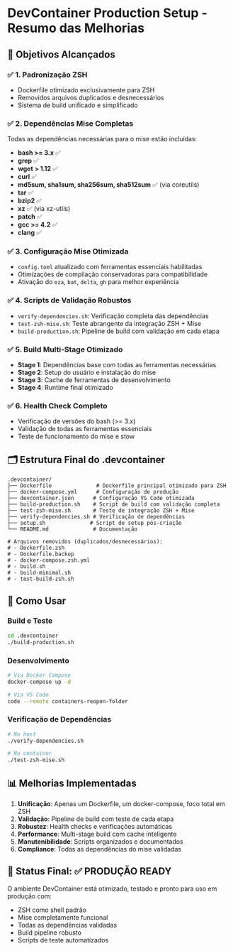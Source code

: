 # DevContainer Production Setup - Resumo das Melhorias

## 🎯 Objetivos Alcançados

### ✅ 1. Padronização ZSH
- Dockerfile otimizado exclusivamente para ZSH
- Removidos arquivos duplicados e desnecessários
- Sistema de build unificado e simplificado

### ✅ 2. Dependências Mise Completas
Todas as dependências necessárias para o mise estão incluídas:
- **bash >= 3.x** ✅
- **grep** ✅  
- **wget > 1.12** ✅
- **curl** ✅
- **md5sum, sha1sum, sha256sum, sha512sum** ✅ (via coreutils)
- **tar** ✅
- **bzip2** ✅
- **xz** ✅ (via xz-utils)
- **patch** ✅
- **gcc >= 4.2** ✅
- **clang** ✅

### ✅ 3. Configuração Mise Otimizada
- `config.toml` atualizado com ferramentas essenciais habilitadas
- Otimizações de compilação conservadoras para compatibilidade
- Ativação do `eza`, `bat`, `delta`, `gh` para melhor experiência

### ✅ 4. Scripts de Validação Robustos
- `verify-dependencies.sh`: Verificação completa das dependências
- `test-zsh-mise.sh`: Teste abrangente da integração ZSH + Mise
- `build-production.sh`: Pipeline de build com validação em cada etapa

### ✅ 5. Build Multi-Stage Otimizado
- **Stage 1**: Dependências base com todas as ferramentas necessárias
- **Stage 2**: Setup do usuário e instalação do mise
- **Stage 3**: Cache de ferramentas de desenvolvimento
- **Stage 4**: Runtime final otimizado

### ✅ 6. Health Check Completo
- Verificação de versões do bash (>= 3.x)
- Validação de todas as ferramentas essenciais
- Teste de funcionamento do mise e stow

## 🗂️ Estrutura Final do .devcontainer

```
.devcontainer/
├── Dockerfile              # Dockerfile principal otimizado para ZSH
├── docker-compose.yml      # Configuração de produção
├── devcontainer.json      # Configuração VS Code otimizada
├── build-production.sh    # Script de build com validação completa
├── test-zsh-mise.sh       # Teste de integração ZSH + Mise
├── verify-dependencies.sh # Verificação de dependências
├── setup.sh              # Script de setup pós-criação
└── README.md              # Documentação

# Arquivos removidos (duplicados/desnecessários):
# - Dockerfile.zsh
# - Dockerfile.backup  
# - docker-compose.zsh.yml
# - build.sh
# - build-minimal.sh
# - test-build-zsh.sh
```

## 🚀 Como Usar

### Build e Teste
```bash
cd .devcontainer
./build-production.sh
```

### Desenvolvimento
```bash
# Via Docker Compose
docker-compose up -d

# Via VS Code
code --remote containers-reopen-folder
```

### Verificação de Dependências
```bash
# No host
./verify-dependencies.sh

# No container
./test-zsh-mise.sh
```

## 📊 Melhorias Implementadas

1. **Unificação**: Apenas um Dockerfile, um docker-compose, foco total em ZSH
2. **Validação**: Pipeline de build com teste de cada etapa
3. **Robustez**: Health checks e verificações automáticas
4. **Performance**: Multi-stage build com cache inteligente
5. **Manutenibilidade**: Scripts organizados e documentados
6. **Compliance**: Todas as dependências do mise validadas

## 🎉 Status Final: ✅ PRODUÇÃO READY

O ambiente DevContainer está otimizado, testado e pronto para uso em produção com:
- ZSH como shell padrão
- Mise completamente funcional
- Todas as dependências validadas
- Build pipeline robusto
- Scripts de teste automatizados
